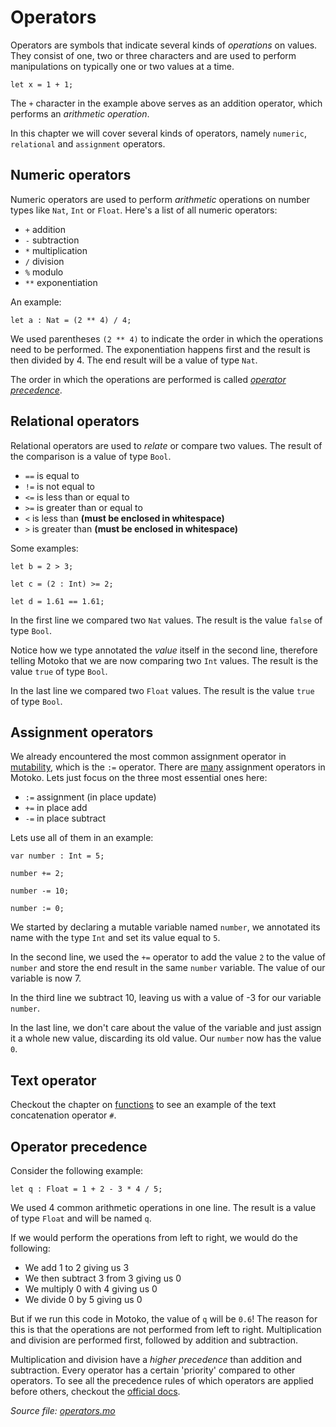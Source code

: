 # Operators
Operators are symbols that indicate several kinds of *operations* on values. They consist of one, two or three characters and are used to perform manipulations on typically one or two values at a time.

```motoko
let x = 1 + 1; 
```

The `+` character in the example above serves as an addition operator, which performs an *arithmetic operation*. 

In this chapter we will cover several kinds of operators, namely `numeric`, `relational` and `assignment` operators. 

## Numeric operators
Numeric operators are used to perform *arithmetic* operations on number types like `Nat`, `Int` or `Float`. Here's a list of all numeric operators:

- `+`   addition
- `-`   subtraction
- `*`   multiplication
- `/`   division
- `%`   modulo
- `**`  exponentiation

An example:

```motoko
let a : Nat = (2 ** 4) / 4; 
```

We used parentheses `(2 ** 4)` to indicate the order in which the operations need to be performed. The exponentiation happens first and the result is then divided by 4. The end result will be a value of type `Nat`.

The order in which the operations are performed is called *[operator precedence](#operator-precedence)*. 

## Relational operators
Relational operators are used to *relate* or compare two values. The result of the comparison is a value of type `Bool`.

- `==`  is equal to
- `!=`  is not equal to
- `<=`	is less than or equal to
- `>=`	is greater than or equal to
- `<`	is less than **(must be enclosed in whitespace)**
- `>`	is greater than **(must be enclosed in whitespace)**

Some examples:

```motoko
let b = 2 > 3;

let c = (2 : Int) >= 2;

let d = 1.61 == 1.61;
```

In the first line we compared two `Nat` values. The result is the value `false` of type `Bool`.

Notice how we type annotated the *value* itself in the second line, therefore telling Motoko that we are now comparing two `Int` values. The result is the value `true` of type `Bool`.  

In the last line we compared two `Float` values. The result is the value `true` of type `Bool`.

## Assignment operators

We already encountered the most common assignment operator in [mutability](mutability.html), which is the `:=` operator. There are [many](https://internetcomputer.org/docs/current/developer-docs/build/cdks/motoko-dfinity/language-manual#assignment-operators) assignment operators in Motoko. Lets just focus on the three most essential ones here:

- `:=`	assignment (in place update)
- `+=`	in place add
- `-=`  in place subtract

Lets use all of them in an example:

```motoko
var number : Int = 5;

number += 2;

number -= 10;

number := 0;
```

We started by declaring a mutable variable named `number`, we annotated its name with the type `Int` and set its value equal to `5`.

In the second line, we used the `+=` operator to add the value `2` to the value of `number` and store the end result in the same `number` variable. The value of our variable is now 7. 

In the third line we subtract 10, leaving us with a value of -3 for our variable `number`. 

In the last line, we don't care about the value of the variable and just assign it a whole new value, discarding its old value. Our `number` now has the value `0`.

## Text operator
Checkout the chapter on [functions](functions.html) to see an example of the text concatenation operator `#`.

## Operator precedence
Consider the following example:

```motoko
let q : Float = 1 + 2 - 3 * 4 / 5;
```

We used 4 common arithmetic operations in one line. The result is a value of type `Float` and will be named `q`.

If we would perform the operations from left to right, we would do the following: 
- We add 1 to 2 giving us 3
- We then subtract 3 from 3 giving us 0
- We multiply 0 with 4 giving us 0
- We divide 0 by 5 giving us 0

But if we run this code in Motoko, the value of `q` will be `0.6`! The reason for this is that the operations are not performed from left to right. Multiplication and division are performed first, followed by addition and subtraction. 

Multiplication and division have a *higher precedence* than addition and subtraction. Every operator has a certain 'priority' compared to other operators. To see all the precedence rules of which operators are applied before others, checkout the [official docs](https://internetcomputer.org/docs/current/developer-docs/build/cdks/motoko-dfinity/language-manual#operator-and-keyword-precedence).   

*Source file: [operators.mo](operators.mo)*
